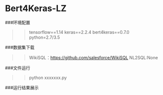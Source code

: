 # Bert4Keras-LZ

###环境配置
>>tensorflow==1.14
>>keras==2.2.4
>>bert4keras==0.7.0
>>python=2.7/3.5
>>


###数据集下载
>>WikiSQL：https://github.com/salesforce/WikiSQL
>>NL2SQL:None
>>

###文件运行
>>python xxxxxxx.py
>>

###运行结果展示

